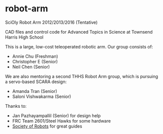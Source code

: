 # robot-arm
SciOly Robot Arm 2012/2013/2016 (Tentative)

CAD files and control code for Advanced Topics in Science at Townsend Harris High School

This is a large, low-cost teleoperated robotic arm. Our group consists of:

- Annie Chu (Freshman)
- Christopher E (Senior)
- Neil Chen (Senior)

We are also mentoring a second THHS Robot Arm group, which is pursuing a servo-based SCARA design:

- Amanda Tran (Senior)
- Saloni Vishwakarma (Senior)

Thanks to:

- Jan Pazhayampallil (Senior) for design help
- FRC Team 2601/Steel Hawks for some hardware
- [Society of Robots](http://www.societyofrobots.com/) for great guides
